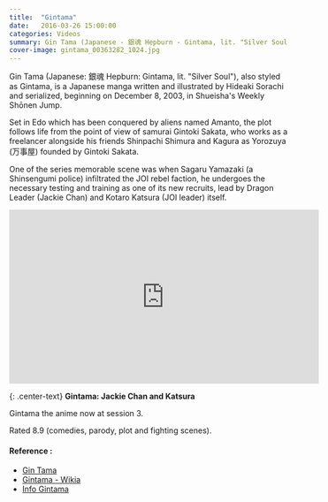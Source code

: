 ```yaml
---
title:  "Gintama"
date:   2016-03-26 15:00:00
categories: Videos
summary: Gin Tama (Japanese - 銀魂 Hepburn - Gintama, lit. "Silver Soul"), also styled as Gintama, is a Japanese manga written and illustrated by Hideaki Sorachi.
cover-image: gintama_00363282_1024.jpg
---
```


Gin Tama (Japanese: 銀魂 Hepburn: Gintama, lit. "Silver Soul"), also styled as Gintama, is a Japanese manga written and illustrated by Hideaki Sorachi and serialized, beginning on December 8, 2003, in Shueisha's Weekly Shōnen Jump.

Set in Edo which has been conquered by aliens named Amanto, the plot follows life from the point of view of samurai Gintoki Sakata, who works as a freelancer alongside his friends Shinpachi Shimura and Kagura as Yorozuya (万事屋) founded by Gintoki Sakata.

One of the series memorable scene was when Sagaru Yamazaki (a Shinsengumi police) infiltrated the JOI rebel faction, he undergoes the necessary testing and training as one of its new recruits, lead by Dragon Leader (Jackie Chan) and Kotaro Katsura (JOI leader) itself.

<iframe width="560" height="315" src="https://www.youtube.com/embed/5lZwbsEFhuI" frameborder="0" allowfullscreen></iframe>

{: .center-text}
__Gintama: Jackie Chan and Katsura__

Gintama the anime now at session 3.

Rated 8.9 (comedies, parody, plot and fighting scenes).

#### Reference : 
- [Gin Tama](https://en.wikipedia.org/wiki/Gin_Tama)
- [Gintama - Wikia](http://gintama.wikia.com/wiki/Main_Page)
- [Info Gintama](http://gogoanime.io/category/gintama)